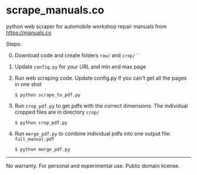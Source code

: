 # scrape_manuals.co
python web scraper for automobile workshop repair manuals from https://manuals.co


Steps:

0. Download code and create folders `raw/` and `crop/`
`
1. Update `config.py` for your URL and min and max page

2. Run web scraping code. Update config.py if you can't get all the pages in one shot
 
   `$ python scrape_to_pdf.py`

3. Run `crop_pdf.py` to get pdfs with the correct dimensions. The individual cropped files are in directory `crop/`

   `$ python crop_pdf.py`
   
4. Run `merge_pdf.py` to combine individual pdfs into one output file: `full_manual.pdf`

   `$ python merge_pdf.py`
   
   
   
------------------

No warranty. For personal and experimental use. Public domain license. 
